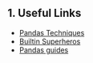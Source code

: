 ## 1. Useful Links

* [Pandas Techniques](https://medium.com/@sean.turner026/week-2-and-useful-pandas-techniques-2f5dd78a5a59)
* [Builtin Superheros](https://www.youtube.com/watch?v=j6VSAsKAj98&feature=youtu.be)
* [Pandas guides](http://tomaugspurger.github.io/archives.html)
